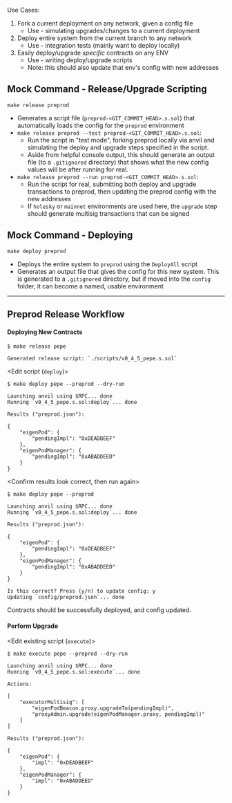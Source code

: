 Use Cases:
1. Fork a current deployment on any network, given a config file
    * Use - simulating upgrades/changes to a current deployment
2. Deploy entire system from the current branch to any network
    * Use - integration tests (mainly want to deploy locally)
3. Easily deploy/upgrade _specific_ contracts on any ENV
    * Use - writing deploy/upgrade scripts
    * Note: this should also update that env's config with new addresses

## Mock Command - Release/Upgrade Scripting

```
make release preprod
```

* Generates a script file (`preprod-<GIT_COMMIT_HEAD>.s.sol`) that automatically loads the config for the `preprod` environment
* `make release preprod --test preprod-<GIT_COMMIT_HEAD>.s.sol`: 
    * Run the script in "test mode", forking preprod locally via anvil and simulating the deploy and upgrade steps specified in the script.
    * Aside from helpful console output, this should generate an output file (to a `.gitignored` directory) that shows what the new config values will be after running for real.
* `make release preprod --run preprod-<GIT_COMMIT_HEAD>.s.sol`:
    * Run the script for real, submitting both deploy and upgrade transactions to preprod, then updating the preprod config with the new addresses
    * If `holesky` or `mainnet` environments are used here, the `upgrade` step should generate multisig transactions that can be signed

## Mock Command - Deploying

```
make deploy preprod
```

* Deploys the entire system to `preprod` using the `DeployAll` script
* Generates an output file that gives the config for this new system. This is generated to a `.gitignored` directory, but if moved into the `config` folder, it can become a named, usable environment

---

## Preprod Release Workflow

#### Deploying New Contracts

```
$ make release pepe

Generated release script: `./scripts/v0_4_5_pepe.s.sol`
```

<Edit script (`deploy`)>

```
$ make deploy pepe --preprod --dry-run

Launching anvil using $RPC... done
Running `v0_4_5_pepe.s.sol:deploy`... done

Results ("preprod.json"):

{
    "eigenPod": {
        "pendingImpl": "0xDEADBEEF"
    },
    "eigenPodManager": {
        "pendingImpl": "0xABADDEED"
    }
}
```

<Confirm results look correct, then run again>

```
$ make deploy pepe --preprod

Launching anvil using $RPC... done
Running `v0_4_5_pepe.s.sol:deploy`... done

Results ("preprod.json"):

{
    "eigenPod": {
        "pendingImpl": "0xDEADBEEF"
    },
    "eigenPodManager": {
        "pendingImpl": "0xABADDEED"
    }
}

Is this correct? Press (y/n) to update config: y
Updating `config/preprod.json`... done
```

Contracts should be successfully deployed, and config updated.

#### Perform Upgrade

<Edit existing script (`execute`)>

```
$ make execute pepe --preprod --dry-run

Launching anvil using $RPC... done
Running `v0_4_5_pepe.s.sol:execute`... done

Actions:

[
    "executorMultisig": [
        "eigenPodBeacon.proxy.upgradeTo(pendingImpl)",
        "proxyAdmin.upgrade(eigenPodManager.proxy, pendingImpl)"
    ]
]

Results ("preprod.json"):

{
    "eigenPod": {
        "impl": "0xDEADBEEF"
    },
    "eigenPodManager": {
        "impl": "0xABADDEED"
    }
}
```